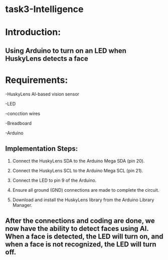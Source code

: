 # task3-Intelligence
# Introduction:
## Using Arduino to turn on an LED when HuskyLens detects a face

# Requirements:
-HuskyLens AI-based vision sensor

-LED

-concction wires

-Breadboard

-Arduino

## Implementation Steps:

1. Connect the HuskyLens SDA to the Arduino Mega SDA (pin 20).

2. Connect the HuskyLens SCL to the Arduino Mega SCL (pin 21).

3. Connect the LED to pin 9 of the Arduino.

4. Ensure all ground (GND) connections are made to complete the circuit.

5. Download and install the HuskyLens library from the Arduino Library Manager.

## After the connections and coding are done, we now have the ability to detect faces using AI. When a face is detected, the LED will turn on, and when a face is not recognized, the LED will turn off.
